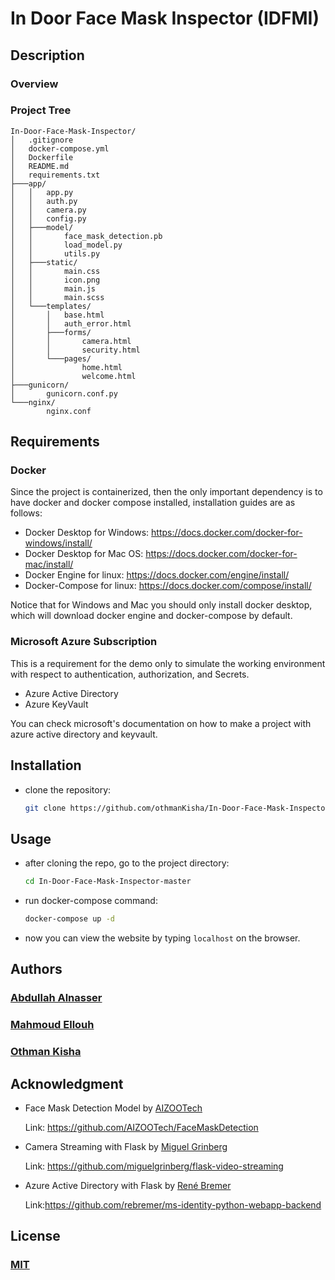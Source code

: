 # In Door Face Mask Inspector (IDFMI) 
## Description
### Overview
### Project Tree

    In-Door-Face-Mask-Inspector/
    │   .gitignore
    │   docker-compose.yml
    │   Dockerfile
    │   README.md
    │   requirements.txt
    ├───app/
    │   │   app.py
    │   │   auth.py
    │   │   camera.py
    │   │   config.py
    │   ├───model/
    │   │       face_mask_detection.pb
    │   │       load_model.py
    │   │       utils.py
    │   ├───static/
    │   │       main.css   
    │   │       icon.png   
    │   │       main.js   
    │   │       main.scss      
    │   └───templates/
    │       │   base.html
    │       │   auth_error.html        
    │       ├───forms/
    │       │       camera.html
    │       │       security.html        
    │       └───pages/
    │               home.html
    │               welcome.html
    ├───gunicorn/
    │       gunicorn.conf.py
    └───nginx/
            nginx.conf
    
## Requirements
### Docker
Since the project is containerized, then the only important dependency is to have docker and docker compose installed, installation guides are as follows:
- Docker Desktop for Windows: https://docs.docker.com/docker-for-windows/install/ 
- Docker Desktop for Mac OS: https://docs.docker.com/docker-for-mac/install/
- Docker Engine for linux: https://docs.docker.com/engine/install/
- Docker-Compose for linux: https://docs.docker.com/compose/install/

Notice that for Windows and Mac you should only install docker desktop, which will download docker engine and docker-compose by default.
### Microsoft Azure Subscription
This is a requirement for the demo only to simulate the working environment with respect to authentication, authorization, and Secrets.

- Azure Active Directory
- Azure KeyVault

You can check microsoft's documentation on how to make a project with azure active directory and keyvault.

## Installation
- clone the repository:

    ```bash
    git clone https://github.com/othmanKisha/In-Door-Face-Mask-Inspector.git
    ```   
## Usage
- after cloning the repo, go to the project directory:

    ```bash
    cd In-Door-Face-Mask-Inspector-master
    ```
- run docker-compose command:

    ```bash
    docker-compose up -d
    ```
- now you can view the website by typing `localhost` on the browser.   
## Authors
### [Abdullah Alnasser](https://github.com/Alnasser0)

### [Mahmoud Ellouh](https://github.com/Mellouh255)

### [Othman Kisha](https://github.com/othmanKisha)
## Acknowledgment
- Face Mask Detection Model by [AIZOOTech](https://github.com/AIZOOTech)

    Link: https://github.com/AIZOOTech/FaceMaskDetection
- Camera Streaming with Flask by [Miguel Grinberg](https://github.com/miguelgrinberg)

    Link: https://github.com/miguelgrinberg/flask-video-streaming
- Azure Active Directory with Flask by [René Bremer](https://github.com/rebremer)

    Link:https://github.com/rebremer/ms-identity-python-webapp-backend
## License
### [MIT](https://github.com/othmanKisha/In-Door-Face-Mask-Inspector/blob/master/LICENSE)